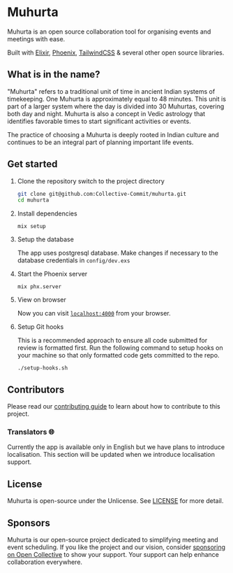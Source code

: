 # Muhurta
Muhurta is an open source collaboration tool for organising events and meetings with ease.


Built with [Elixir](https://github.com/elixir-lang/elixir), [Phoenix](https://github.com/phoenixframework/phoenix), [TailwindCSS](https://github.com/tailwindlabs/tailwindcss) & several other open source libraries.

## What is in the name?
"Muhurta" refers to a traditional unit of time in ancient Indian systems of timekeeping. One Muhurta is approximately equal to 48 minutes. This unit is part of a larger system where the day is divided into 30 Muhurtas, covering both day and night. Muhurta is also a concept in Vedic astrology that identifies favorable times to start significant activities or events. 

The practice of choosing a Muhurta is deeply rooted in Indian culture and continues to be an integral part of planning important life events. 

## Get started

1. Clone the repository switch to the project directory

   ```bash
   git clone git@github.com:Collective-Commit/muhurta.git
   cd muhurta
   ```

2. Install dependencies

   ```
   mix setup
   ```

3. Setup the database

   The app uses postgresql database. Make changes if necessary to the database credentials in `config/dev.exs`

4. Start the Phoenix server

   ```
   mix phx.server
   ```

5. View on browser

   Now you can visit [`localhost:4000`](http://localhost:4000) from your browser.

6. Setup Git hooks
   
   This is a recommended approach to ensure all code submitted for review is formatted first. Run the following command to setup hooks on your machine so that only formatted code gets committed to the repo.

   ```
   ./setup-hooks.sh
   ```


## Contributors

Please read our [contributing guide](CONTRIBUTING.md) to learn about how to contribute to this project.

### Translators 🌐

Currently the app is available only in English but we have plans to introduce localisation. This section will be updated when we introduce localisation support.

## License

Muhurta is open-source under the Unlicense. See [LICENSE](LICENSE) for more detail.

## Sponsors
Muhurta is our open-source project dedicated to simplifying meeting and event scheduling. If you like the project and our vision, consider [sponsoring on Open Collective](https://opencollective.com/collective-commit) to show your support. Your support can help enhance collaboration everywhere.

